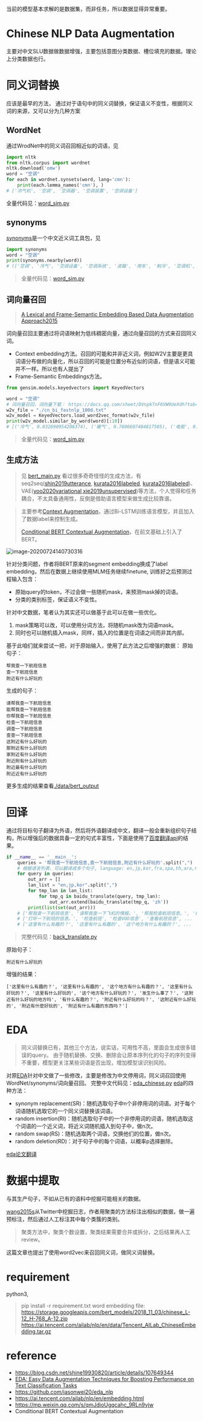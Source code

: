 当前的模型基本求解的是数据集，而非任务，所以数据显得异常重要。
# Chinese NLP Data Augmentation
主要对中文SLU数据做数据增强，主要包括意图分类数据、槽位填充的数据。理论上分类数据也行。

# 同义词替换
应该是最早的方法， 通过对于语句中的同义词替换，保证语义不变性，根据同义词的来源，又可以分为几种方案

## WordNet

通过WrodNet中的同义词召回相近似的词语，见

```python
import nltk
from nltk.corpus import wordnet
nltk.download('omw')
word = "空调"
for each in wordnet.synsets(word, lang='cmn'):
    print(each.lemma_names('cmn'), )
# ['冷气机', '空调', '空调器', '空调装置', '空调设备']
```

全量代码见：[word_sim.py](https://github.com/InsaneLife/NLPDataAugmentation/blob/master/word_sim.py)

## synonyms

[synonyms](https://github.com/huyingxi/Synonyms)是一个中文近义词工具包，见

```python
import synonyms
word = "空调"
print(synonyms.nearby(word))
# (['空调', '冷气', '空调设备', '空调系统', '波箱', '用车', '制冷', '空调机', '空气调节', '巴士在'], [1.0, 0.75175405, 0.7452018, 0.6877022, 0.6544307, 0.62812567, 0.62259305, 0.59779996, 0.57414114, 0.5611771])
```

> 全量代码见：[word_sim.py](https://github.com/InsaneLife/NLPDataAugmentation/blob/master/word_sim.py)

## 词向量召回

> [A Lexical and Frame-Semantic Embedding Based Data Augmentation Approach2015](https://www.aclweb.org/anthology/D15-1306.pdf)

词向量召回主要通过将词语映射为低纬稠密向量，通过向量召回的方式来召回同义词。

- Context embedding方法。召回的可能和并非近义词，例如W2V主要是更具词语分布做的向量化，所以召回的可能是位置分布近似的词语，但是语义可能并不一样。所以也有人提出了
- Frame-Semantic Embeddings方法。

```python
from gensim.models.keyedvectors import KeyedVectors

word = "空调"
# 词向量召回，词向量下载： https://docs.qq.com/sheet/DVnpkTnF6VW9UeXdh?tab=BB08J2
w2v_file = "./cn_bi_fastnlp_100d.txt"
w2v_model = KeyedVectors.load_word2vec_format(w2v_file)
print(w2v_model.similar_by_word(word)[:10])
# [('冷气', 0.832690954208374), ('暖气', 0.7806607484817505), ('电扇', 0.7694630026817322), ('电热', 0.7415034174919128), ('风扇', 0.7370954751968384), ('供暖', 0.7363734841346741), ('采暖', 0.7239724397659302), ('电暖', 0.7215089797973633), ('通风', 0.7174738645553589), ('隔音', 0.7118726968765259)]
```

> 全量代码见：[word_sim.py](https://github.com/InsaneLife/NLPDataAugmentation/blob/master/word_sim.py)



## 生成方法

> 见 [bert_main.py](./bert_main.py)
看过很多奇奇怪怪的生成方法，有seq2seq([shin2019utterance](https://ieeexplore.ieee.org/abstract/document/8625384/), [kurata2016labeled](https://www.isca-speech.org/archive/Interspeech_2016/pdfs/0727.PDF), [kurata2016labeled](https://www.isca-speech.org/archive/Interspeech_2016/pdfs/0727.PDF?cm_mc_uid=92085802250714671469934&cm_mc_sid_50200000=1475548151))、VAE([yoo2020variational](https://arxiv.org/abs/2001.08604),[xie2019unsupervised](https://arxiv.org/abs/1904.12848))等方法，个人觉得和任务耦合，不太具备通用性，反倒是借助语言模型来做生成比较靠谱。

> 主要参考[Context Augmentation](https://arxiv.org/pdf/1805.06201.pdf)，通过Bi-LSTM训练语言模型，并且加入了数据label来控制生成。
>
> [Conditional BERT Contextual Augmentation](https://arxiv.org/pdf/1812.06705.pdf)，在前文基础上引入了BERT。

![image-20200724140730316](./pic/bert.png)

针对分类问题，作者将BERT原来的segment embedding换成了label embedding，然后在数据上继续使用MLM任务继续finetune, 训练好之后预测过程输入包含：

- 原始query的token，不过会做一些随机mask，来预测mask掉的词语。
- 分类的类别标签，保证语义不变性。

针对中文数据，笔者认为其实还可以做基于此可以在做一些优化。

1. mask策略可以改，可以使用分词方法，将随机mask改为词语mask。
2. 同时也可以随机插入mask，同样，插入的位置是在词语之间而非其内部。

基于此咱们就来尝试一把，对于原始输入，使用了此方法之后增强的数据：
原始句子：
```
帮我查一下航班信息
查一下航班信息
附近有什么好玩的
```

生成的句子：
```text
请帮我查一下航班信息
能帮我查一下航班信息
你帮我查一下航班信息
检查一下航班信息
调查一下航班信息
查查一下航班信息
这附近有什么好玩的
那附近有什么好玩的
家附近有什么好玩的
附近附有什么好玩的
附近最有什么好玩的
附近近有什么好玩的
```
更多生成的结果查看[./data/bert_output](./data/bert_output)

# 回译
通过将目标句子翻译为外语，然后将外语翻译成中文，翻译一般会重新组织句子结构，所以增强后的数据具备一定的句式丰富性，下面是使用了[百度翻译api](http://api.fanyi.baidu.com/api/trans/product/apidoc)的结果。

```python
if __name__ == '__main__':
    queries = '帮我查一下航班信息,查一下航班信息,附近有什么好玩的'.split(",")
    # 根据语言列表，可以翻译成多个句子, language: en,jp,kor,fra,spa,th,ara,ru,pt,de,it,el,nl,pl,bul,est,dan,fin,cs,rom,slo,swe,hu,cht,vie...
    for query in queries:
        out_arr = []
        lan_list = "en,jp,kor".split(",")
        for tmp_lan in lan_list:
            for tmp_q in baidu_translate(query, tmp_lan):
                out_arr.extend(baidu_translate(tmp_q, 'zh'))
        print(list(set(out_arr)))
    # ['帮我查一下航班信息', '请帮我查一下飞机的情报。', '帮我检查航班信息。', '检查我的航班信息。'...
    # ['打听一下航班的信息。', '检查航班', '检查VOO信息', '查看航班信息', ...
    # ['这里有什么有趣的？', '这里有什么有趣的', '这个地方有什么有趣的？', ...
```
> 完整代码见：[back_translate.py](https://github.com/InsaneLife/NLPDataAugmentation/blob/master/back_translate.py)

原始句子：
```
附近有什么好玩的
```
增强的结果：
```text
['这里有什么有趣的？', '这里有什么有趣的', '这个地方有什么有趣的？', '这里有什么好玩的？', '这里有什么好玩的', '这个地方有什么好玩的？', '发生什么事了？', '这附近有什么好玩的地方吗', '有什么有趣的？', '附近有什么好玩的吗？', '这附近有什么好玩的', '附近有什麼好玩的', '附近有什么有趣的东西吗？']
```



# EDA
> 同义词替换已有，其他三个方法，说实话，可用性不高，里面会生成很多错误的query。
> 由于随机替换、交换、删除会让原本序列化的句子的序列变得不重要，模型更关注某些词语是否出现，增加模型误识别风险。

对原[EDA](https://arxiv.org/abs/1901.11196)针对中文做了一些修改，主要是修改为中文停用词，同义词召回使用WordNet/synonyms/词向量召回。
完整中文代码见：[eda_chinese.py](./eda_chinese.py)
[eda](https://arxiv.org/abs/1901.11196)的四种方法：
- synonym replacement(SR)：随机选取句子中n个非停用词的词语。对于每个词语随机选取它的一个同义词替换该词语。
- random insertion(RI)：随机选取句子中的一个非停用词的词语，随机选取这个词语的一个近义词，将近义词随机插入到句子中，做n次。
- random swap(RS)：随机选取两个词语，交换他们的位置，做n次。
- random deletion(RD)：对于句子中的每个词语，以概率p选择删除。

[eda论文翻译](https://blog.csdn.net/shine19930820/article/details/103789604)

# 数据中提取

与其生产句子，不如从已有的语料中挖掘可能相关的数据。

[wang2015s](https://www.aclweb.org/anthology/D15-1306.pdf)从Twitter中挖掘日志，作者用聚类的方法标注出相似的数据，做一遍预标注，然后通过人工标注其中每个类簇的类别。

> 聚类方法中，聚类个数设置，聚类结果需要合并或拆分，之后结果再人工review。

这篇文章也提出了使用word2vec来召回同义词，做同义词替换。


# requirement
python3, 
> pip install -r requirement.txt
word embedding file:
https://storage.googleapis.com/bert_models/2018_11_03/chinese_L-12_H-768_A-12.zip
https://ai.tencent.com/ailab/nlp/en/data/Tencent_AILab_ChineseEmbedding.tar.gz

# reference
- https://blog.csdn.net/shine19930820/article/details/107649344
- [EDA: Easy Data Augmentation Techniques for Boosting Performance on Text Classification Tasks](https://arxiv.org/abs/1901.11196)
- https://github.com/jasonwei20/eda_nlp
- https://ai.tencent.com/ailab/nlp/en/embedding.html
- https://mp.weixin.qq.com/s/qmJdioUgqcahc_9RLn9vjw
- Conditional BERT Contextual Augmentation
